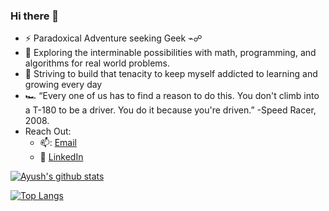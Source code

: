 ### Hi there 👋


- :zap: Paradoxical Adventure seeking Geek ⌁☍ 
- 🔭 Exploring the interminable possibilities with math, programming, and algorithms for real world problems.
- 🌱 Striving to build that tenacity to keep myself addicted to learning and growing every day
- 🏎️ “Every one of us has to find a reason to do this. You don't climb into a T-180 to be a driver. You do it because you're driven.” -Speed Racer, 2008.
- Reach Out: 
  - 📫: [Email](ayushverma1321@gmail.com)
  - :office: [LinkedIn](https://www.linkedin.com/in/ayush-verma-99324a147/)

[![Ayush's github stats](https://github-readme-stats.vercel.app/api?username=ayushverma13&count_private=true&show_icons=true&theme=radical&hide_rank=false)](https://github.com/anuraghazra/github-readme-stats)

[![Top Langs](https://github-readme-stats.vercel.app/api/top-langs/?username=ayushverma13)](https://github.com/anuraghazra/github-readme-stats)

